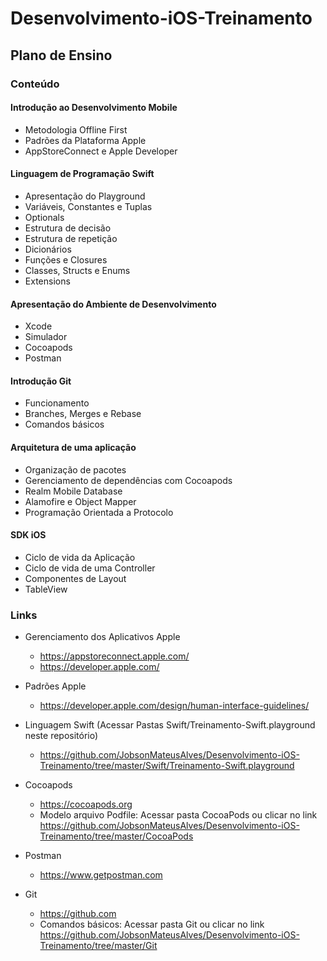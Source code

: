 # Desenvolvimento-iOS-Treinamento

## Plano de Ensino

### Conteúdo

#### Introdução ao Desenvolvimento Mobile
- Metodologia Offline First
- Padrões da Plataforma Apple
- AppStoreConnect e Apple Developer

#### Linguagem de Programação Swift
- Apresentação do Playground
- Variáveis, Constantes e Tuplas
- Optionals
- Estrutura de decisão
- Estrutura de repetição
- Dicionários 
- Funções e Closures
- Classes, Structs e Enums
- Extensions

#### Apresentação do Ambiente de Desenvolvimento
- Xcode
- Simulador
- Cocoapods
- Postman

#### Introdução Git
- Funcionamento
- Branches, Merges e Rebase
- Comandos básicos

#### Arquitetura de uma aplicação
- Organização de pacotes
- Gerenciamento de dependências com Cocoapods
- Realm Mobile Database
- Alamofire e Object Mapper
- Programação Orientada a Protocolo

#### SDK iOS 
- Ciclo de vida da Aplicação
- Ciclo de vida de uma Controller
- Componentes de Layout
- TableView

### Links 
- Gerenciamento dos Aplicativos Apple
  - https://appstoreconnect.apple.com/
  - https://developer.apple.com/

- Padrões Apple
  - https://developer.apple.com/design/human-interface-guidelines/

- Linguagem Swift (Acessar Pastas Swift/Treinamento-Swift.playground neste repositório)
  - https://github.com/JobsonMateusAlves/Desenvolvimento-iOS-Treinamento/tree/master/Swift/Treinamento-Swift.playground

- Cocoapods
  - https://cocoapods.org
  - Modelo arquivo Podfile: Acessar pasta CocoaPods ou clicar no link https://github.com/JobsonMateusAlves/Desenvolvimento-iOS-Treinamento/tree/master/CocoaPods
  
- Postman
  - https://www.getpostman.com
 
- Git
  - https://github.com
  - Comandos básicos: Acessar pasta Git ou clicar no link https://github.com/JobsonMateusAlves/Desenvolvimento-iOS-Treinamento/tree/master/Git

